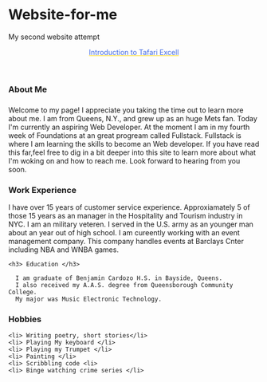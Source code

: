 # Website-for-me
My second website attempt
<!DOCTYPE html>
<html>
<head>
  <meta charset="utf-8">
  <meta name="viewport" content="width=device-width">
  <title>JS Bin</title>
<style id="jsbin-css">
header {
  
  text-align: center;
  color: royalblue;
  text-decoration: underline;
  text-decoration-color: gold;
}

h3 {
  color: royalblue;
  text-decoration: underline;
  text-decoration-color: gold;
  
}

li{
  color: dodgerblue;
  text-decoration: underline;
  text-decoration-color: black;
  
}

.hidden {
  display: none;
}
</style>
</head>
  <header> Introduction to Tafari Excell </header>
  
  <h3> About Me </h3>
  
  <h3 id = "lead"></h3>
 
  <p> Welcome to my page! 
      I appreciate you taking the time out to learn more about me. 
      I am from Queens, N.Y., and grew up as an huge Mets fan. 
      Today I'm currently an aspiring Web Developer. 
      At the moment I am in my fourth week of Foundations at an great progream called Fullstack. 
      Fullstack is where I am learning the skills to become an Web developer. 
      If you have read this far,feel free to dig in a bit deeper into this site to learn more about what I'm woking on and how to reach me. 
      Look forward to hearing from you soon.</p>
  
  <h3>
    Work Experience </h3>
  <p> I have over 15 years of customer service experience. 
      Approxiamately 5 of those 15 years as an manager in the Hospitality and Tourism industry in NYC. 
      I am an military veteren. I served in the U.S. army as an younger man about an year out of high school. 
      I am cureently working with an event management company. 
      This company handles events at Barclays Cnter including NBA and WNBA games.
    
    <h3> Education </h3>
      
      I am graduate of Benjamin Cardozo H.S. in Bayside, Queens. 
      I also received my A.A.S. degree from Queensborough Community College. 
      My major was Music Electronic Technology.
  
  <h3> Hobbies </h3>
    
    
    <li> Writing poetry, short stories</li>
    <li> Playing My keyboard </li>
    <li> Playing my Trumpet </li>
    <li> Painting </li>
    <li> Scribbling code <li>
    <li> Binge watching crime series </li>
    
    
    
  

<script id="jsbin-javascript">
console.clear
let h3 = document.getElementById("h3_3")

document.getElementById("lead")
h3 addEventListener("click" function(toggle){
//console.log(h3.innerText)
}
h3.classlist.toggle(hidden)
  
}
</script>


<script id="jsbin-source-css" type="text/css">header {
  
  text-align: center;
  color: royalblue;
  text-decoration: underline;
  text-decoration-color: gold;
}

h3 {
  color: royalblue;
  text-decoration: underline;
  text-decoration-color: gold;
  
}

li{
  color: dodgerblue;
  text-decoration: underline;
  text-decoration-color: black;
  
}

.hidden {
  display: none;
}</script>

<script id="jsbin-source-javascript" type="text/javascript">console.clear
let h3 = document.getElementById("h3_3")

document.getElementById("lead")
h3 addEventListener("click" function(toggle){
//console.log(h3.innerText)
}
h3.classlist.toggle(hidden)
  
}</script></body>
</html>
